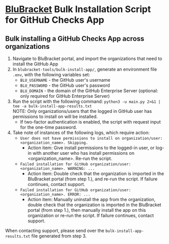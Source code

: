 # [BluBracket](https://blubracket.com/) Bulk Installation Script for GitHub Checks App

## Bulk installing a GitHub Checks App across organizations
1. Navigate to BluBracket portal, and import the organizations that need to install the GitHub App 
2. In `blubracket-tools/bulk-install-app/`, generate an environment file `.env`, with the following variables set:
   - `BLU_USERNAME` - the GitHub user's username
   - `BLU_PASSWORD` - the GitHub user's password
   - `BLU_DOMAIN` - the domain of the GitHub Enterprise Server (optional: only required for GitHub Enterprise Server)
3. Run the script with the following command: `python3 -u main.py 2>&1 | tee -a bulk-install-app-results.txt`  
   NOTE: Only organizations/users that the logged in GitHub user has permissions to install on will be installed.
   - If two-factor authentication is enabled, the script with request input for the one-time password.
4. Take note of instances of the following logs, which require action:
   - ```User does not have permissions to install on organization/user: <organization_name>. Skipping. ```
      - Action item: Give install permissions to the logged-in user, or log-in with another user who has install permissions on <organization_name>. Re-run the script. 
   - ```Failed installation for GitHub organization/user: <organization_name>. WARNING: ...```
      - Action item: Double check that the organization is imported in the BluBracket portal (from step 1.), and re-run the script. If failure continues, contact support.
   - ```Failed installation for GitHub organization/user: <organization_name>. ERROR: ...```
      - Action item: Manually uninstall the app from the organization, double check that the organization is imported in the BluBracket portal (from step 1.), then manually install the app on this organization or re-run the script. If failure continues, contact support.
        
When contacting support, please send over the `bulk-install-app-results.txt` file generated from step 3. 
   
   
   


